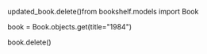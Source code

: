 updated_book.delete()from bookshelf.models import Book

book = Book.objects.get(title="1984")


book.delete()